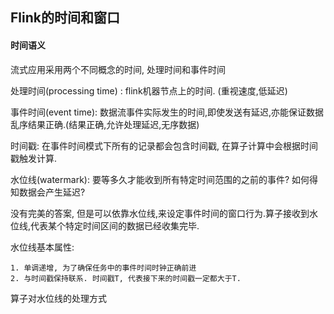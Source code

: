 ## Flink的时间和窗口

#### 时间语义

流式应用采用两个不同概念的时间, 处理时间和事件时间

处理时间(processing time) : flink机器节点上的时间. (重视速度,低延迟)

事件时间(event time): 数据流事件实际发生的时间,即使发送有延迟,亦能保证数据乱序结果正确.(结果正确,允许处理延迟,无序数据)

时间戳: 在事件时间模式下所有的记录都会包含时间戳, 在算子计算中会根据时间戳触发计算.

水位线(watermark): 要等多久才能收到所有特定时间范围的之前的事件? 如何得知数据会产生延迟?

没有完美的答案, 但是可以依靠水位线,来设定事件时间的窗口行为.算子接收到水位线,代表某个特定时间区间的数据已经收集完毕.

水位线基本属性: 

	1. 单调递增, 为了确保任务中的事件时间时钟正确前进
 	2. 与时间戳保持联系. 时间戳T, 代表接下来的时间戳一定都大于T.

算子对水位线的处理方式




